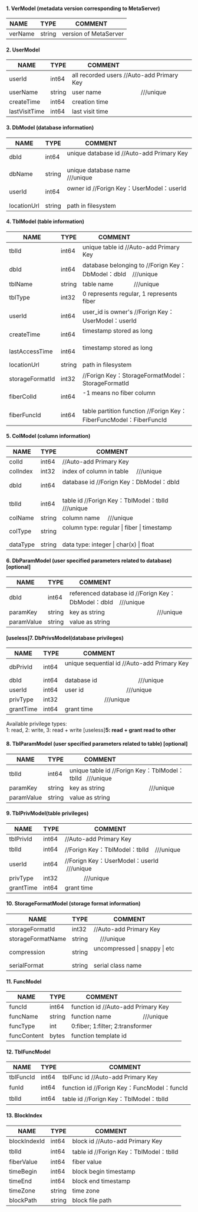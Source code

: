  #### 1. VerModel (metadata version corresponding to MetaServer)
 | NAME              | TYPE             | COMMENT               |
 |------------------|------------------|-----------------------|
 | verName          | string            | version of MetaServer|
 
 #### 2. UserModel
 | NAME           | TYPE             | COMMENT                                               |
 |----------------|------------------|-------------------------------------------------------|
 | userId         | int64            | all recorded users //Auto-add Primary Key             |   
 | userName       | string           | user name                                   ///unique |
 | createTime     | int64            | creation time                                         |
 | lastVisitTime  | int64            | last visit time                                       |
 
 #### 3. DbModel (database information)
 | NAME           | TYPE             | COMMENT                                                |
 |----------------|------------------|--------------------------------------------------------|
 | dbId           | int64            | unique database id //Auto-add Primary Key              |   
 | dbName         | string           | unique database name                        ///unique  |
 | userId         | int64            | owner id //Forign Key：UserModel：userId                |
 | locationUrl    | string           | path in filesystem                                     |
 
 #### 4. TblModel (table information)
 | NAME           | TYPE             | COMMENT                                                            |
 |----------------|------------------|--------------------------------------------------------------------|
 | tblId          | int64            | unique table id //Auto-add Primary Key                             | 
 | dbId           | int64            | database belonging to //Forign Key：DbModel：dbId    ///unique      |   
 | tblName        | string           | table name                                          ///unique      |
 | tblType        | int32            | 0 represents regular, 1 represents fiber                           |
 | userId         | int64            | user_id is owner's  //Forign Key：UserModel：userId                 |  
 | createTime     | int64            | timestamp stored as long                                           |
 | lastAccessTime | int64            | timestamp stored as long                                           |
 | locationUrl    | string           | path in filesystem                                                 |
 | storageFormatId| int32            |            //Forign Key：StorageFormatModel：StorageFormatId        |
 | fiberColId     | int64            | -1 means no fiber column                                           |
 | fiberFuncId    | int64            | table partition function //Forign Key：FiberFuncModel：FiberFuncId  |
 
 #### 5. ColModel (column information)
 | NAME           | TYPE             | COMMENT                                                   |
 |----------------|------------------|-----------------------------------------------------------|
 | colId          | int64            |//Auto-add Primary Key                                     |   
 | colIndex       | int32            | index of column in table                      ///unique   |
 | dbId           | int64            | database id //Forign Key：DbModel：dbId                    |   
 | tblId          | int64            | table id //Forign Key：TblModel：tblId         ///unique   |   
 | colName        | string           | column name                                   ///unique   |
 | colType        | string           | column type: regular \| fiber \| timestamp                |
 | dataType       | string           | data type: integer \| char(x) \| float                    |
 
 #### 6. DbParamModel (user specified parameters related to database) [optional]
 | NAME           | TYPE             | COMMENT                                                        |
 |----------------|------------------|----------------------------------------------------------------|
 | dbId           | int64            | referenced database id //Forign Key：DbModel：dbId    ///unique |   
 | paramKey       | string           | key as string                                        ///unique |
 | paramValue     | string           | value as string                                                |
 
 #### [useless]__7. DbPrivsModel(database privileges)__       
 | NAME            | TYPE             | COMMENT                                                 |
 |-----------------|------------------|---------------------------------------------------------|
 | dbPrivId        | int64            | unique sequential id //Auto-add Primary Key             |
 | dbId            | int64            | database id                                   ///unique |
 | userId          | int64            | user id                                       ///unique |
 | privType        | int32            |                                               ///unique |
 | grantTime       | int64            | grant time                                              |
 
 Available privilege types:    
 1: read, 2: write, 3: read + write   [useless]__5: read + grant read to other__
 
 #### 8. TblParamModel (user specified parameters related to table) [optional]
 | NAME           | TYPE             | COMMENT                                                  |
 |----------------|------------------|----------------------------------------------------------|
 | tblId          | int64            | unique table id //Forign Key：TblModel：tblId   ///unique | 
 | paramKey       | string           | key as string                                  ///unique |
 | paramValue     | string           | value as string                                          |
 
 #### 9. TblPrivModel(table privileges)
 | NAME           | TYPE             | COMMENT                                    |
 |----------------|------------------|--------------------------------------------|
 | tblPrivId      | int64            |//Auto-add Primary Key                      |   
 | tblId          | int64            |//Forign Key：TblModel：tblId      ///unique |   
 | userId         | int64            |//Forign Key：UserModel：userId    ///unique |   
 | privType       | int32            |                                  ///unique |
 | grantTime      | int64            | grant time                                 |
 
 #### 10. StorageFormatModel (storage format information)
 | NAME             | TYPE             | COMMENT                                    |
 |------------------|------------------|--------------------------------------------|
 | storageFormatId  | int32            |//Auto-add Primary Key                      |
 | storageFormatName| string           |                                  ///unique |
 | compression      | string           | uncompressed \| snappy \| etc              |
 | serialFormat     | string           | serial class name                          |
 
 #### 11. FuncModel
 | NAME               | TYPE             | COMMENT                                         |
 |----------------    |------------------|-------------------------------------------------|
 | funcId             | int64            | function id  //Auto-add Primary Key             |
 | funcName           | string           | function name                         ///unique |
 | funcType           | int              | 0:fiber;  1:filter;  2:transformer              |
 | funcContent        | bytes            | function template id                            |
 
 #### 12. TblFuncModel
 | NAME               | TYPE             | COMMENT                                         |
 |----------------    |------------------|-------------------------------------------------|
 | tblFuncId          | int64            | tblFunc id //Auto-add Primary Key               |
 | funId              | int64            | function id //Forign Key：FuncModel：funcId     |
 | tblId              | int64            | table id //Forign Key：TblModel：tblId          |
 
 #### 13. BlockIndex
 | NAME            | TYPE             | COMMENT                               |
 |-----------------|------------------|---------------------------------------|
 | blockIndexId    | int64            | block id //Auto-add Primary Key       |   
 | tblId           | int64            | table id //Forign Key：TblModel：tblId |   
 | fiberValue      | int64            | fiber value                           |
 | timeBegin       | int64            | block begin timestamp                 |
 | timeEnd         | int64            | block end timestamp                   |
 | timeZone        | string           | time zone                             |
 | blockPath       | string           | block file path                       |
